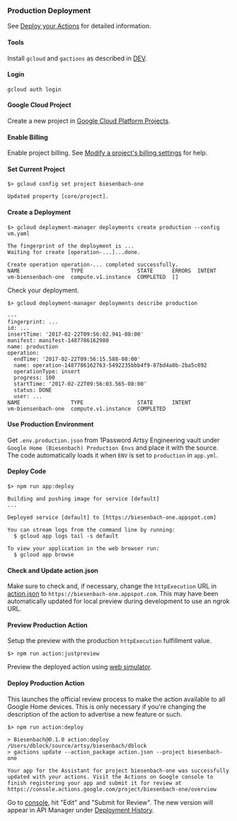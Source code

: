 ### Production Deployment

See [Deploy your Actions](https://developers.google.com/actions/distribute/deploy) for detailed information.

#### Tools

Install `gcloud` and `gactions` as described in [DEV](DEV.md).

#### Login

```
gcloud auth login
```

#### Google Cloud Project

Create a new project in [Google Cloud Platform Projects](https://console.cloud.google.com/iam-admin/projects).

#### Enable Billing

Enable project billing. See [Modify a project's billing settings](https://support.google.com/cloud/answer/6293499?hl=en) for help.

#### Set Current Project

```
$> gcloud config set project biesenbach-one

Updated property [core/project].
```

#### Create a Deployment

```
$> gcloud deployment-manager deployments create production --config vm.yaml

The fingerprint of the deployment is ...
Waiting for create [operation-...]...done.

Create operation operation-... completed successfully.
NAME                TYPE                 STATE      ERRORS  INTENT
vm-biensenbach-one  compute.v1.instance  COMPLETED  []
```

Check your deployment.

```
$> gcloud deployment-manager deployments describe production

---
fingerprint: ...
id: ...
insertTime: '2017-02-22T09:56:02.941-08:00'
manifest: manifest-1487786162980
name: production
operation:
  endTime: '2017-02-22T09:56:15.588-08:00'
  name: operation-1487786162763-5492235bbb4f9-87bd4a0b-2ba5c092
  operationType: insert
  progress: 100
  startTime: '2017-02-22T09:56:03.565-08:00'
  status: DONE
  user: ...
NAME                TYPE                 STATE      INTENT
vm-biensenbach-one  compute.v1.instance  COMPLETED
```

#### Use Production Environment

Get `.env.production.json` from 1Password Artsy Engineering vault under `Google Home (Biesenbach) Production Envs` and place it with the source. The code automatically loads it when `ENV` is set to `production` in `app.yml`.

#### Deploy Code

```
$> npm run app:deploy

Building and pushing image for service [default]
...

Deployed service [default] to [https://biesenbach-one.appspot.com]

You can stream logs from the command line by running:
  $ gcloud app logs tail -s default

To view your application in the web browser run:
  $ gcloud app browse
```

#### Check and Update action.json

Make sure to check and, if necessary, change the `httpExecution` URL in [action.json](action.json) to `https://biesenbach-one.appspot.com`. This may have been automatically updated for local preview during development to use an ngrok URL.

#### Preview Production Action

Setup the preview with the production `httpExecution` fulfillment value.

```
$> npm run action:justpreview
```

Preview the deployed action using [web simulator](https://developers.google.com/actions/tools/web-simulator).

#### Deploy Production Action

This launches the official review process to make the action available to all Google Home devices. This is only necessary if you're changing the description of the action to advertise a new feature or such.

```
$> npm run action:deploy

> Biesenbach@0.1.0 action:deploy /Users/dblock/source/artsy/biesenbach/dblock
> gactions update --action_package action.json --project biesenbach-one

Your app for the Assistant for project biesenbach-one was successfully updated with your actions. Visit the Actions on Google console to finish registering your app and submit it for review at https://console.actions.google.com/project/biesenbach-one/overview
```

Go to [console](https://console.actions.google.com/project/biesenbach-one/overview), hit "Edit" and "Submit for Review". The new version will appear in API Manager under [Deployment History](https://console.actions.google.com/project/biesenbach-one/overview).
